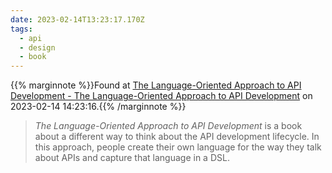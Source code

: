 ```yaml
---
date: 2023-02-14T13:23:17.170Z
tags:
  - api
  - design
  - book
---
```

{{% marginnote %}}Found at [The Language-Oriented Approach to API Development - The Language-Oriented Approach to API Development](https://smizell.com/language-oriented-approach/) on 2023-02-14 14:23:16.{{% /marginnote %}}

> _The Language-Oriented Approach to API Development_ is a book about a different way to think about the API development lifecycle. In this approach, people create their own language for the way they talk about APIs and capture that language in a DSL.

